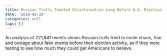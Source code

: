 ```yaml
---
title: Russian Trolls Tweeted Disinformation Long Before U.S. Election
date: '2018-02-20'
categories: null
tags: []
---
```

An analysis of 221,641 tweets shows Russian trolls tried to incite chaos, fear and outrage about fake events before their election activity, as if they were testing to see how much they could get Americans to believe.